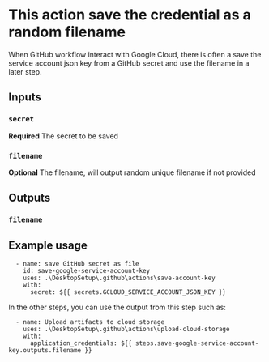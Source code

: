 # This action save the credential as a random filename
When GitHub workflow interact with Google Cloud, there is often a save the service account json key from a GitHub secret and use the filename in a later step.

## Inputs

### `secret`

**Required** The secret to be saved

### `filename`

**Optional** The filename, will output random unique filename if not provided

## Outputs

### `filename`


## Example usage

      - name: save GitHub secret as file
        id: save-google-service-account-key
        uses: .\DesktopSetup\.github\actions\save-account-key
        with:
          secret: ${{ secrets.GCLOUD_SERVICE_ACCOUNT_JSON_KEY }}


In the other steps, you can use the output from this step such as:

      - name: Upload artifacts to cloud storage
        uses: .\DesktopSetup\.github\actions\upload-cloud-storage
        with:
          application_credentials: ${{ steps.save-google-service-account-key.outputs.filename }}
